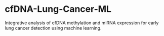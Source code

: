 # cfDNA-Lung-Cancer-ML
Integrative analysis of cfDNA methylation and miRNA expression for early lung cancer detection using machine learning.
